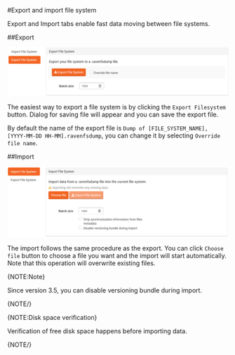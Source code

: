 ﻿#Export and import file system

Export and Import tabs enable fast data moving between file systems.

##Export

![Figure 1. Studio. Tasks. Export](images/export-1.png)  

The easiest way to export a file system is by clicking the `Export Filesystem` button. Dialog for saving file will appear and you can save the export file.

By default the name of the export file is `Dump of [FILE_SYSTEM_NAME], [YYYY-MM-DD HH-MM].ravenfsdump`, you can change it by selecting `Override file name`.

##Import

![Figure 1. Studio. Tasks. Export](images/import-1.png)  

The import follows the same procedure as the export. You can click `Choose file` button to choose a file you want and the import will start automatically. Note that this operation will overwrite existing files.

{NOTE:Note}

Since version 3.5, you can disable versioning bundle during import.

{NOTE/}

{NOTE:Disk space verification}

Verification of free disk space happens before importing data.

{NOTE/}